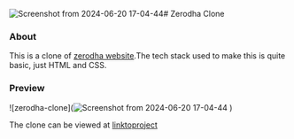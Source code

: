 ![Screenshot from 2024-06-20 17-04-44](https://github.com/akashmishrahaha/zerodha-clone/assets/154694738/f4c4926e-a078-4577-9aa0-57f956ba421f)# Zerodha Clone

### About
This is a clone of [zerodha website](https://zerodha.com/).The tech stack used to make this is quite basic, just HTML and CSS.

### Preview

![zerodha-clone](![Screenshot from 2024-06-20 17-04-44](https://github.com/akashmishrahaha/zerodha-clone/assets/154694738/fb4dd61f-238a-41b6-bfbf-01ce53e1f404)
)

The clone can be viewed at [linktoproject](https://main--zerodha-clone-by-akash.netlify.app/)

